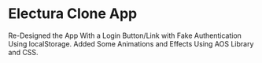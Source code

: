 # Electura Clone App

Re-Designed the App With a Login Button/Link with Fake Authentication Using localStorage.
Added Some Animations and Effects Using AOS Library and CSS.
